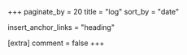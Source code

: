 +++
paginate_by = 20
title = "log"
sort_by = "date"

insert_anchor_links = "heading"

[extra]
comment = false
+++

